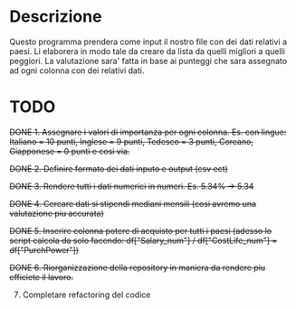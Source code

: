 # Descrizione
Questo programma prendera come input il nostro file con dei dati relativi a paesi. Li elaborera in modo tale da creare da lista da quelli migliori a quelli peggiori. La valutazione sara' fatta in base ai punteggi che sara assegnato ad ogni colonna con dei relativi dati.

# TODO 
~~DONE 1. Assegnare i valori di importanza per ogni colonna. Es. con lingue: Italiano = 10 punti, Inglese = 9 punti, Tedesco = 3 punti, Coreano, Giapponese = 0 punti e cosi via.~~

~~DONE 2. Definire formato dei dati inputo e output (csv ect)~~

~~DONE 3. Rendere tutti i dati numerici in numeri. Es. 5.34% -> 5.34~~

~~DONE 4. Cercare dati si stipendi mediani mensili (cosi avremo una valutazione piu accurata)~~

~~DONE 5. Inserire colonna potere di acquisto per tutti i paesi (adesso lo script calcola da solo facendo: df["Salary_num"] / df["CostLife_num"] = df["PurchPower"])~~

~~DONE 6. Riorganizzazione della repository in maniera da rendere piu efficiete il lavoro.~~

7. Completare refactoring del codice 